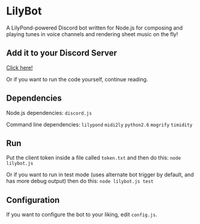 LilyBot
========

A LilyPond-powered Discord bot written for Node.js for composing and playing tunes in voice channels and rendering sheet music on the fly!

## Add it to your Discord Server

[Click here!](https://discordapp.com/oauth2/authorize?client_id=366712156898590720&scope=bot&permissions=0)

Or if you want to run the code yourself, continue reading.

## Dependencies

Node.js dependencies:
`discord.js`

Command line dependencies:
`lilypond`
`midi2ly`
`python2.6`
`mogrify`
`timidity`

## Run

Put the client token inside a file called `token.txt` and then do this:
`node lilybot.js`

Or if you want to run in test mode (uses alternate bot trigger by default, and has more debug output) then do this:
`node lilybot.js test`

## Configuration

If you want to configure the bot to your liking, edit `config.js`.
